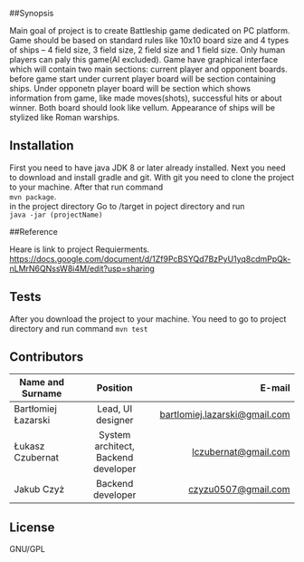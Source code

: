 ##Synopsis

Main goal of project is to create Battleship game dedicated on PC platform. Game should be based on standard rules like 10x10 board size and 4 types of ships – 4 field size, 3 field size, 2 field size and 1 field size. Only human players can paly this game(AI excluded). Game have graphical interface which will contain two main sections: current player and opponent boards. before game start under current player board will be section containing ships. Under opponetn player board will be section which shows information from game, like made moves(shots), successful hits or about winner. Both board should look like vellum. Appearance of ships will be stylized like Roman warships.

## Installation

First you need to have java JDK 8 or later already installed.
Next you need to download and  install gradle and git.
With git you need to clone the project to your machine. After that run command<br /> 
`mvn package`.<br />
in the project directory
Go to /target in poject directory and run<br /> 
`java -jar (projectName)`<br />

##Reference

Heare is link to project Requierments.<br />
https://docs.google.com/document/d/1Zf9PcBSYQd7BzPyU1yq8cdmPpQk-nLMrN6QNssW8i4M/edit?usp=sharing

## Tests

After you download the project to your machine. You need to go to project directory and run command 
`mvn test`

## Contributors

| Name and Surname | Position | E-mail  |
| ------------- |:-------------:| -----:|
| Bartłomiej Łazarski | Lead, UI designer | bartlomiej.lazarski@gmail.com |
| Łukasz Czubernat      | System architect, Backend developer | lczubernat@gmail.com |
| Jakub Czyż | Backend developer | czyzu0507@gmail.com |

## License

GNU/GPL 



